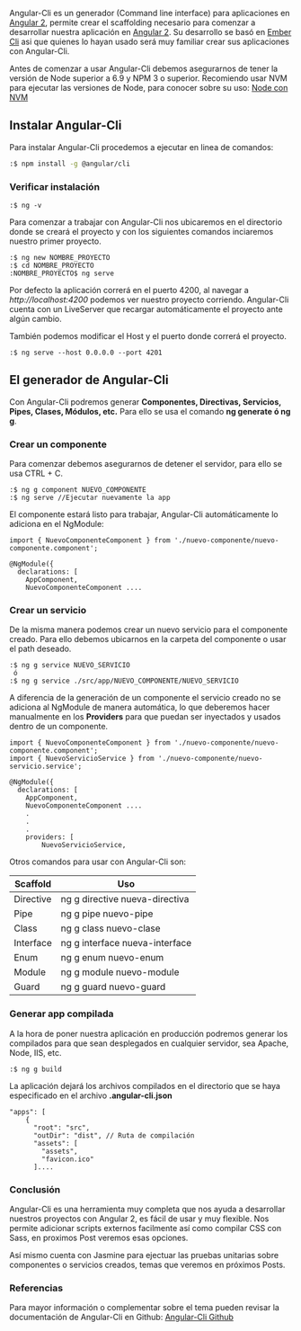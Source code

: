 Angular-Cli es un generador (Command line interface) para aplicaciones en [Angular 2](https://angular.io/), permite crear el scaffolding necesario para comenzar a desarrollar nuestra aplicación en [Angular 2](https://angular.io/). Su desarrollo se basó en [Ember Cli](https://ember-cli.com/) asi que quienes lo hayan usado será muy familiar crear sus aplicaciones con Angular-Cli.

Antes de comenzar a usar Angular-Cli debemos asegurarnos de tener la versión de Node superior a 6.9 y NPM 3 o superior. Recomiendo usar NVM para ejecutar las versiones de Node, para conocer sobre su uso: [Node con NVM](http://andresciceri.co/2017/04/10/nvm-use/)

## Instalar Angular-Cli

Para instalar Angular-Cli procedemos a ejecutar en linea de comandos:

``` bash
:$ npm install -g @angular/cli
```

### Verificar instalación

```
:$ ng -v
```
Para comenzar a trabajar con Angular-Cli nos ubicaremos en el directorio donde se creará el proyecto y con los siguientes comandos inciaremos nuestro primer proyecto.

```
:$ ng new NOMBRE_PROYECTO
:$ cd NOMBRE_PROYECTO
:NOMBRE_PROYECTO$ ng serve
```
Por defecto la aplicación correrá en el puerto 4200, al navegar a *http://localhost:4200* podemos ver nuestro proyecto corriendo. Angular-Cli cuenta con un LiveServer que recargar automáticamente el proyecto ante algún cambio.

También podemos modificar el Host y el puerto donde correrá el proyecto.

```
:$ ng serve --host 0.0.0.0 --port 4201
```

## El generador de Angular-Cli

Con Angular-Cli podremos generar **Componentes, Directivas, Servicios, Pipes, Clases, Módulos, etc.** Para ello se usa el comando **ng generate ó ng g**.

### Crear un componente

Para comenzar debemos asegurarnos de detener el servidor, para ello se usa CTRL + C. 

```
:$ ng g component NUEVO_COMPONENTE
:$ ng serve //Ejecutar nuevamente la app
```
El componente estará listo para trabajar, Angular-Cli automáticamente lo adiciona en el NgModule: 

``` Code
import { NuevoComponenteComponent } from './nuevo-componente/nuevo-componente.component';

@NgModule({
  declarations: [
    AppComponent,
    NuevoComponenteComponent ....

```
### Crear un servicio

De la misma manera podemos crear un nuevo servicio para el componente creado. Para ello debemos ubicarnos en la carpeta del componente o usar el path deseado.

```
:$ ng g service NUEVO_SERVICIO
 ó
:$ ng g service ./src/app/NUEVO_COMPONENTE/NUEVO_SERVICIO 
```
A diferencia de la generación de un componente el servicio creado no se adiciona al NgModule de manera automática, lo que deberemos hacer manualmente en los **Providers** para que puedan ser inyectados y usados dentro de un componente.

``` Code
import { NuevoComponenteComponent } from './nuevo-componente/nuevo-componente.component';
import { NuevoServicioService } from './nuevo-componente/nuevo-servicio.service';

@NgModule({
  declarations: [
    AppComponent,
    NuevoComponenteComponent ....
    .
    .
    .
    providers: [
  		NuevoServicioService,

```

Otros comandos para usar con Angular-Cli son:

Scaffold|Uso
---|---
Directive|ng g directive nueva-directiva
Pipe|ng g pipe nuevo-pipe
Class|ng g class nuevo-clase
Interface|ng g interface nueva-interface
Enum|ng g enum nuevo-enum
Module|ng g module nuevo-module
Guard|ng g guard nuevo-guard

### Generar app compilada

A la hora de poner nuestra aplicación en producción podremos generar los compilados para que sean desplegados en cualquier servidor, sea Apache, Node, IIS, etc.

```
:$ ng g build
```

La aplicación dejará los archivos compilados en el directorio que se haya especificado en el archivo **.angular-cli.json**

``` Code
"apps": [
    {
      "root": "src",
      "outDir": "dist", // Ruta de compilación
      "assets": [
        "assets",
        "favicon.ico"
      ]....
```

### Conclusión

Angular-Cli es una herramienta muy completa que nos ayuda a desarrollar nuestros proyectos con Angular 2, es fácil de usar y muy flexible. Nos permite adicionar scripts externos facilmente así como compilar CSS con Sass, en proximos Post veremos esas opciones.

Así mismo cuenta con Jasmine para ejectuar las pruebas unitarias sobre componentes o servicios creados, temas que veremos en próximos Posts.

### Referencias

Para mayor información o complementar sobre el tema pueden revisar la documentación de Angular-Cli en Github: [Angular-Cli Github](https://github.com/angular/angular-cli)